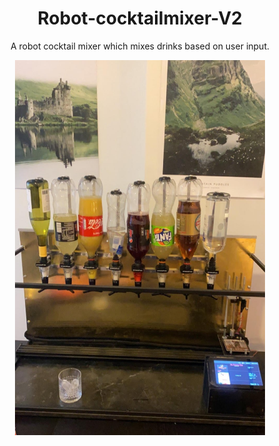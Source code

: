 <html>
<body>
<p align="center">
<h1>Robot-cocktailmixer-V2</h1>
</p>

A robot cocktail mixer which mixes drinks based on user input.

<p align="center">
<img src="https://github.com/MathiasSagbakken/Robot-cocktailmixer-V2/blob/master/robot_image1.jpg" alt="robot_cocktailmixer"
	title="Front view of the robot" width="400" height="600" />
</p>





<head>
<style>
h1 {text-align: center;}
p {text-align: center;}
div {text-align: center;}
</style>
</head>
</body>
</html>
